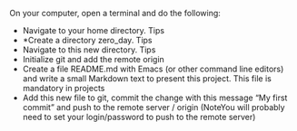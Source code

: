 On your computer, open a terminal and do the following:

* Navigate to your home directory. Tips
* *Create a directory zero_day. Tips
* Navigate to this new directory. Tips
* Initialize git and add the remote origin
* Create a file README.md with Emacs (or other command line editors) and write a small Markdown text to present this project. This file is mandatory in projects
* Add this new file to git, commit the change with this message “My first commit” and push to the remote server / origin (NoteYou will probably need to set your login/password to push to the remote server)